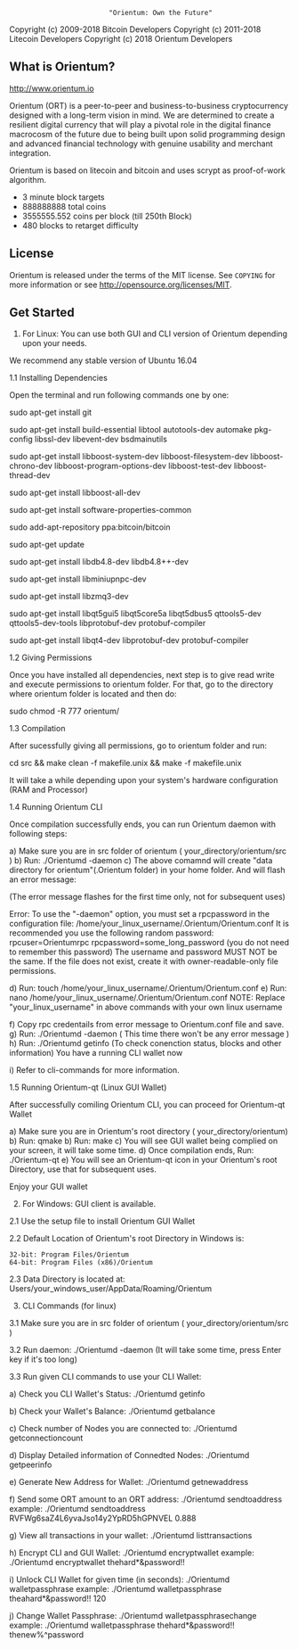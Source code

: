 						     "Orientum: Own the Future"


Copyright (c) 2009-2018 Bitcoin Developers
Copyright (c) 2011-2018 Litecoin Developers
Copyright (c) 2018 Orientum Developers

What is Orientum?
----------------
http://www.orientum.io

Orientum (ORT) is a peer-to-peer and business-to-business cryptocurrency designed 
with a long-term vision in mind. We are determined to create a resilient digital 
currency that will play a pivotal role in the digital finance macrocosm of the 
future due to being built upon solid programming design and advanced financial 
technology with genuine usability and merchant integration.

Orientum is based on litecoin and bitcoin and uses scrypt as proof-of-work algorithm.
 - 3 minute block targets
 - 888888888 total coins
 - 3555555.552 coins per block (till 250th Block)
 - 480 blocks to retarget difficulty


License
-------

Orientum is released under the terms of the MIT license. See `COPYING` for more
information or see http://opensource.org/licenses/MIT.


Get Started
-----------

1. For Linux: You can use both GUI and CLI version of Orientum depending upon your needs.

We recommend any stable version of Ubuntu 16.04


 1.1 Installing Dependencies 

Open the terminal and run following commands one by one:


sudo apt-get install git

sudo apt-get install build-essential libtool autotools-dev automake pkg-config libssl-dev libevent-dev bsdmainutils

sudo apt-get install libboost-system-dev libboost-filesystem-dev libboost-chrono-dev libboost-program-options-dev libboost-test-dev libboost-thread-dev

sudo apt-get install libboost-all-dev

sudo apt-get install software-properties-common

sudo add-apt-repository ppa:bitcoin/bitcoin

sudo apt-get update

sudo apt-get install libdb4.8-dev libdb4.8++-dev

sudo apt-get install libminiupnpc-dev

sudo apt-get install libzmq3-dev

sudo apt-get install libqt5gui5 libqt5core5a libqt5dbus5 qttools5-dev qttools5-dev-tools libprotobuf-dev protobuf-compiler 

sudo apt-get install libqt4-dev libprotobuf-dev protobuf-compiler


 1.2 Giving Permissions

Once you have installed all dependencies, next step is to give read write and execute permissions to orientum folder. For that, go to the directory where orientum folder is located and then do:

sudo chmod -R 777 orientum/


 1.3 Compilation

After sucessfully giving all permissions, go to orientum folder and run:

cd src && make clean -f makefile.unix && make -f makefile.unix

It will take a while depending upon your system's hardware configuration (RAM and Processor)


 1.4 Running Orientum CLI

Once compilation successfully ends, you can run Orientum daemon with following steps:

a) Make sure you are in src folder of orientum ( your_directory/orientum/src )
b) Run: ./Orientumd -daemon
c) The above comamnd will create "data directory for orientum"(.Orientum folder) in your home folder. And will flash an error message:

(The error message flashes for the first time only, not for subsequent uses)

Error: To use the "-daemon" option, you must set a rpcpassword in the configuration file:
/home/your_linux_username/.Orientum/Orientum.conf
It is recommended you use the following random password:
rpcuser=Orientumrpc
rpcpassword=some_long_password
(you do not need to remember this password)
The username and password MUST NOT be the same.
If the file does not exist, create it with owner-readable-only file permissions.

d) Run: touch /home/your_linux_username/.Orientum/Orientum.conf
e) Run: nano /home/your_linux_username/.Orientum/Orientum.conf
NOTE: Replace "your_linux_username" in above commands with your own linux username

f) Copy rpc credentails from error message to Orientum.conf file and save.
g) Run: ./Orientumd -daemon ( This time there won't be any error message )
h) Run: ./Orientumd getinfo (To check conenction status, blocks and other information)
You have a running CLI wallet now

i) Refer to cli-commands for more information.

 1.5 Running Orientum-qt (Linux GUI Wallet)

After successfully comiling Orientum CLI, you can proceed for Orientum-qt Wallet

a) Make sure you are in Orientum's root directory ( your_directory/orientum)
b) Run: qmake
b) Run: make
c) You will see GUI wallet being complied on your screen, it will take some time.
d) Once compilation ends, Run: ./Orientum-qt
e) You will see an Orientum-qt icon in your Orientum's root Directory, use that for subsequent uses.

Enjoy your GUI wallet


2. For Windows: GUI client is available.

2.1 Use the setup file to install Orientum GUI Wallet

2.2 Default Location of Orientum's root Directory in Windows is:
    
    32-bit: Program Files/Orientum
    64-bit: Program Files (x86)/Orientum

2.3 Data Directory is located at: Users/your_windows_user/AppData/Roaming/Orientum


3. CLI Commands (for linux)

3.1 Make sure you are in src folder of orientum ( your_directory/orientum/src )

3.2 Run daemon: ./Orientumd -daemon
    (It will take some time, press Enter key if it's too long)

3.3 Run given CLI commands to use your CLI Wallet:

a) Check you CLI Wallet's Status: ./Orientumd getinfo

b) Check your Wallet's Balance: ./Orientumd getbalance

c) Check number of Nodes you are connected to: ./Orientumd getconnectioncount

d) Display Detailed information of Connedted Nodes: ./Orientumd getpeerinfo

e) Generate New Address for Wallet: ./Orientumd getnewaddress

f) Send some ORT amount to an ORT address: ./Orientumd sendtoaddress <ORT Address> <Amount>
   example: ./Orientumd sendtoaddress RVFWg6saZ4L6yvaJso14y2YpRD5hGPNVEL 0.888

g) View all transactions in your wallet: ./Orientumd listtransactions

h) Encrypt CLI and GUI Wallet: ./Orientumd encryptwallet <passphrase>
   example: ./Orientumd encryptwallet thehard*&password!!

i) Unlock CLI Wallet for given time (in seconds): ./Orientumd walletpassphrase <passphrase> <timeout>
   example: ./Orientumd walletpassphrase theahard*&password!! 120

j) Change Wallet Passphrase: ./Orientumd walletpassphrasechange <oldpassphrase> <newpassphrase>
   example: ./Orientumd walletpassphrase thehard*&password!! thenew%^password

